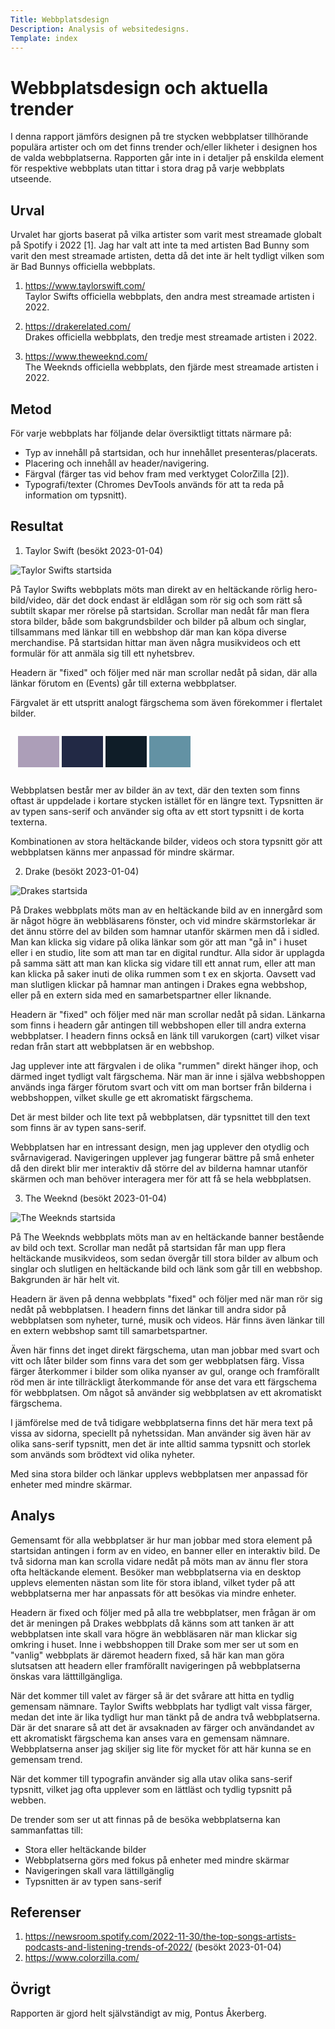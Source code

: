 ```yaml
---
Title: Webbplatsdesign
Description: Analysis of websitedesigns.
Template: index
---
```


Webbplatsdesign och aktuella trender
=======================

I denna rapport jämförs designen på tre stycken webbplatser tillhörande populära artister och om det finns trender och/eller likheter i designen hos de valda webbplatserna. Rapporten går inte in i detaljer på enskilda element för respektive webbplats utan tittar i stora drag på varje webbplats utseende.

Urval
-----------------------

Urvalet har gjorts baserat på vilka artister som varit mest streamade globalt på Spotify i 2022 [1]. Jag har valt att inte ta med artisten Bad Bunny som varit den mest streamade artisten, detta då det inte är helt tydligt vilken som är Bad Bunnys officiella webbplats.

1. https://www.taylorswift.com/
<br>Taylor Swifts officiella webbplats, den andra mest streamade artisten i 2022.

2. https://drakerelated.com/
<br>Drakes officiella webbplats, den tredje mest streamade artisten i 2022.

2. https://www.theweeknd.com/
<br>The Weeknds officiella webbplats, den fjärde mest streamade artisten i 2022.

Metod
-----------------------

För varje webbplats har följande delar översiktligt tittats närmare på:

- Typ av innehåll på startsidan, och hur innehållet presenteras/placerats. 
- Placering och innehåll av header/navigering.
- Färgval (färger tas vid behov fram med verktyget ColorZilla [2]).
- Typografi/texter (Chromes DevTools används för att ta reda på information om typsnitt).

Resultat
-----------------------

1. Taylor Swift (besökt 2023-01-04)

<picture class="picture">
    <source media="(max-width: 450px)" srcset="%base_url%/image/10_webbplatsdesign/taylorswift.jpg?w=600">
    <img src="%base_url%/image/10_webbplatsdesign/taylorswift.jpg?w=1200" alt="Taylor Swifts startsida">
</picture>

På Taylor Swifts webbplats möts man direkt av en heltäckande rörlig hero-bild/video, där det dock endast är eldlågan som rör sig och som rätt så subtilt skapar mer rörelse på startsidan. Scrollar man nedåt får man flera stora bilder, både som bakgrundsbilder och bilder på album och singlar, tillsammans med länkar till en webbshop där man kan köpa diverse merchandise. På startsidan hittar man även några musikvideos och ett formulär för att anmäla sig till ett nyhetsbrev. 

Headern är "fixed" och följer med när man scrollar nedåt på sidan, där alla länkar förutom en (Events) går till externa webbplatser.

Färgvalet är ett utspritt analogt färgschema som även förekommer i flertalet bilder. 

<table class="color-scheme" style="padding: 0.5rem; background-color: #ffffff22; border-spacing: 4px; border-collapse: separate">
<tr>
    <td style="height: 50px; width: 50px; background-color: #ac9eb8">
    <td style="height: 50px; width: 50px; background-color: #222945">
    <td style="height: 50px; width: 50px; background-color: #0f1d28">
    <td style="height: 50px; width: 50px; background-color: #6392a4">
</tr>
</table>

Webbplatsen består mer av bilder än av text, där den texten som finns oftast är uppdelade i kortare stycken istället för en längre text. Typsnitten är av typen sans-serif och använder sig ofta av ett stort typsnitt i de korta texterna.

Kombinationen av stora heltäckande bilder, videos och stora typsnitt gör att webbplatsen känns mer anpassad för mindre skärmar.

2. Drake (besökt 2023-01-04)

<picture class="picture">
    <source media="(max-width: 450px)" srcset="%base_url%/image/10_webbplatsdesign/drake.jpg?w=600">
    <img src="%base_url%/image/10_webbplatsdesign/drake.jpg?w=1200" alt="Drakes startsida">
</picture>

På Drakes webbplats möts man av en heltäckande bild av en innergård som är något högre än webbläsarens fönster, och vid mindre skärmstorlekar är det ännu större del av bilden som hamnar utanför skärmen men då i sidled. Man kan klicka sig vidare på olika länkar som gör att man "gå in" i huset eller i en studio, lite som att man tar en digital rundtur. Alla sidor är upplagda på samma sätt att man kan klicka sig vidare till ett annat rum, eller att man kan klicka på saker inuti de olika rummen som t ex en skjorta. Oavsett vad man slutligen klickar på hamnar man antingen i Drakes egna webbshop, eller på en extern sida med en samarbetspartner eller liknande.

Headern är "fixed" och följer med när man scrollar nedåt på sidan. Länkarna som finns i headern går antingen till webbshopen eller till andra externa webbplatser. I headern finns också en länk till varukorgen (cart) vilket visar redan från start att webbplatsen är en webbshop.

Jag upplever inte att färgvalen i de olika "rummen" direkt hänger ihop, och därmed inget tydligt valt färgschema. När man är inne i själva webbshoppen används inga färger förutom svart och vitt om man bortser från bilderna i webbshoppen, vilket skulle ge ett akromatiskt färgschema.

Det är mest bilder och lite text på webbplatsen, där typsnittet till den text som finns är av typen sans-serif.

Webbplatsen har en intressant design, men jag upplever den otydlig och svårnavigerad. Navigeringen upplever jag fungerar bättre på små enheter då den direkt blir mer interaktiv då större del av bilderna hamnar utanför skärmen och man behöver interagera mer för att få se hela webbplatsen.

3. The Weeknd (besökt 2023-01-04)

<picture class="picture">
    <source media="(max-width: 450px)" srcset="%base_url%/image/10_webbplatsdesign/theweeknd.jpg?w=600">
    <img src="%base_url%/image/10_webbplatsdesign/theweeknd.jpg?w=1200" alt="The Weeknds startsida">
</picture>

På The Weeknds webbplats möts man av en heltäckande banner bestående av bild och text. Scrollar man nedåt på startsidan får man upp flera heltäckande musikvideos, som sedan övergår till stora bilder av album och singlar och slutligen en heltäckande bild och länk som går till en webbshop. Bakgrunden är här helt vit.

Headern är även på denna webbplats "fixed" och följer med när man rör sig nedåt på webbplatsen. I headern finns det länkar till andra sidor på webbplatsen som nyheter, turné, musik och videos. Här finns även länkar till en extern webbshop samt till samarbetspartner.

Även här finns det inget direkt färgschema, utan man jobbar med svart och vitt och låter bilder som finns vara det som ger webbplatsen färg. Vissa färger återkommer i bilder som olika nyanser av gul, orange och framförallt röd men är inte tillräckligt återkommande för anse det vara ett färgschema för webbplatsen. Om något så använder sig webbplatsen av ett akromatiskt färgschema. 

I jämförelse med de två tidigare webbplatserna finns det här mera text på vissa av sidorna, speciellt på nyhetssidan. Man använder sig även här av olika sans-serif typsnitt, men det är inte alltid samma typsnitt och storlek som används som brödtext vid olika nyheter.

Med sina stora bilder och länkar upplevs webbplatsen mer anpassad för enheter med mindre skärmar.

Analys
-----------------------

Gemensamt för alla webbplatser är hur man jobbar med stora element på startsidan antingen i form av en video, en banner eller en interaktiv bild. De två sidorna man kan scrolla vidare nedåt på möts man av ännu fler stora ofta heltäckande element. Besöker man webbplatserna via en desktop upplevs elementen nästan som lite för stora ibland, vilket tyder på att webbplatserna mer har anpassats för att besökas via mindre enheter.

Headern är fixed och följer med på alla tre webbplatser, men frågan är om det är meningen på Drakes webbplats då känns som att tanken är att webbplatsen inte skall vara högre än webbläsaren när man klickar sig omkring i huset. Inne i webbshoppen till Drake som mer ser ut som en "vanlig" webbplats är däremot headern fixed, så här kan man göra slutsatsen att headern eller framförallt navigeringen på webbplatserna önskas vara lätttillgängliga.

När det kommer till valet av färger så är det svårare att hitta en tydlig gemensam nämnare. Taylor Swifts webbplats har tydligt valt vissa färger, medan det inte är lika tydligt hur man tänkt på de andra två webbplatserna. Där är det snarare så att det är avsaknaden av färger och användandet av ett akromatiskt färgschema kan anses vara en gemensam nämnare. Webbplatserna anser jag skiljer sig lite för mycket för att här kunna se en gemensam trend.

När det kommer till typografin använder sig alla utav olika sans-serif typsnitt, vilket jag ofta upplever som en lättläst och tydlig typsnitt på webben.

De trender som ser ut att finnas på de besöka webbplatserna kan sammanfattas till:

- Stora eller heltäckande bilder
- Webbplatserna görs med fokus på enheter med mindre skärmar
- Navigeringen skall vara lättillgänglig
- Typsnitten är av typen sans-serif

Referenser
-----------------------

1. https://newsroom.spotify.com/2022-11-30/the-top-songs-artists-podcasts-and-listening-trends-of-2022/ (besökt 2023-01-04)
2. https://www.colorzilla.com/

Övrigt
-----------------------

Rapporten är gjord helt självständigt av mig, Pontus Åkerberg.
